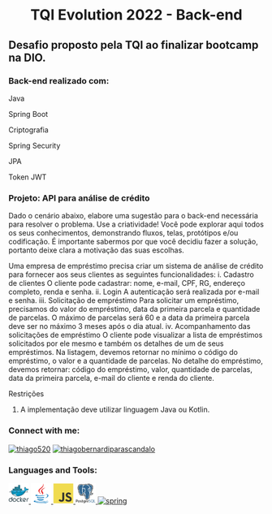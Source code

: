 <h1 align="center">TQI Evolution 2022 - Back-end</h1>

<h2>Desafio proposto pela TQI ao finalizar bootcamp na DIO.</h2>

<h3>Back-end realizado com:</h3>
<p>Java</p>
<p>Spring Boot</p>
<p>Criptografia</p>
<p>Spring Security</p>
<p>JPA</p>
<p>Token JWT</p>


<h3>Projeto: API para análise de crédito</h3>

<p>Dado o cenário abaixo, elabore uma sugestão para o back-end necessária para resolver o problema.
Use a criatividade! Você pode explorar aqui todos os seus conhecimentos, demonstrando fluxos, telas, protótipos e/ou codificação.
É importante sabermos por que você decidiu fazer a solução, portanto deixe clara a motivação das suas escolhas.

Uma empresa de empréstimo precisa criar um sistema de análise de crédito para fornecer aos seus clientes as seguintes funcionalidades:
i. Cadastro de clientes
O cliente pode cadastrar: nome, e-mail, CPF, RG, endereço completo, renda e senha.
ii. Login
A autenticação será realizada por e-mail e senha.
iii. Solicitação de empréstimo
Para solicitar um empréstimo, precisamos do valor do empréstimo, data da primeira parcela e quantidade de parcelas.
O máximo de parcelas será 60 e a data da primeira parcela deve ser no máximo 3 meses após o dia atual.
iv. Acompanhamento das solicitações de empréstimo
O cliente pode visualizar a lista de empréstimos solicitados por ele mesmo e também os detalhes de um de seus empréstimos.
Na listagem, devemos retornar no mínimo o código do empréstimo, o valor e a quantidade de parcelas.
No detalhe do empréstimo, devemos retornar: código do empréstimo, valor, quantidade de parcelas, data da primeira parcela, e-mail do cliente e renda do cliente.

Restrições
1. A implementação deve utilizar linguagem Java ou Kotlin.
</p>

<h3 align="left">Connect with me:</h3>
<p align="left">
<a href="https://twitter.com/thiago520" target="blank"><img align="center" src="https://raw.githubusercontent.com/rahuldkjain/github-profile-readme-generator/master/src/images/icons/Social/twitter.svg" alt="thiago520" height="30" width="40" /></a>
<a href="https://linkedin.com/in/thiagobernardiparascandalo" target="blank"><img align="center" src="https://raw.githubusercontent.com/rahuldkjain/github-profile-readme-generator/master/src/images/icons/Social/linked-in-alt.svg" alt="thiagobernardiparascandalo" height="30" width="40" /></a>
</p>

<h3 align="left">Languages and Tools:</h3>
<p align="left"> <a href="https://www.docker.com/" target="_blank" rel="noreferrer"> <img src="https://raw.githubusercontent.com/devicons/devicon/master/icons/docker/docker-original-wordmark.svg" alt="docker" width="40" height="40"/> </a>  <a href="https://www.java.com" target="_blank" rel="noreferrer"> <img src="https://raw.githubusercontent.com/devicons/devicon/master/icons/java/java-original.svg" alt="java" width="40" height="40"/> </a> <a href="https://developer.mozilla.org/en-US/docs/Web/JavaScript" target="_blank" rel="noreferrer"> <img src="https://raw.githubusercontent.com/devicons/devicon/master/icons/javascript/javascript-original.svg" alt="javascript" width="40" height="40"/> </a> <a href="https://www.postgresql.org" target="_blank" rel="noreferrer"> <img src="https://raw.githubusercontent.com/devicons/devicon/master/icons/postgresql/postgresql-original-wordmark.svg" alt="postgresql" width="40" height="40"/> </a> <a href="https://spring.io/" target="_blank" rel="noreferrer"> <img src="https://www.vectorlogo.zone/logos/springio/springio-icon.svg" alt="spring" width="40" height="40"/> </a> </p>